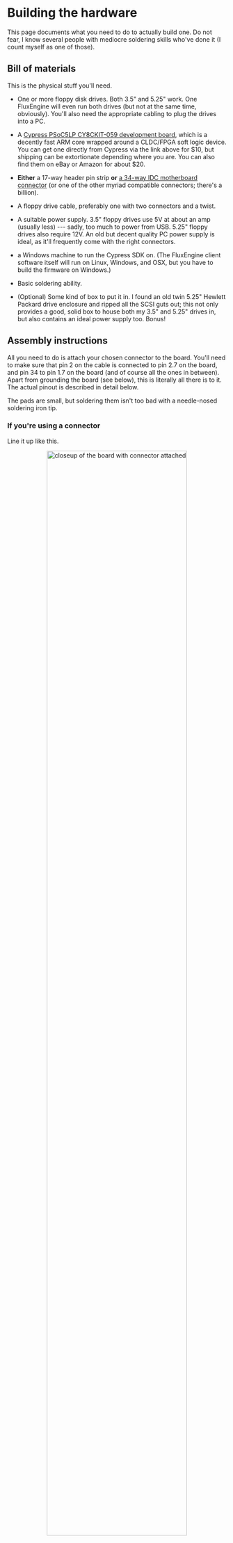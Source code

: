 Building the hardware
=====================

This page documents what you need to do to actually build one. Do not fear, I
know several people with mediocre soldering skills who've done it (I count
myself as one of those).

## Bill of materials

This is the physical stuff you'll need.

  - One or more floppy disk drives. Both 3.5" and 5.25" work. One FluxEngine
    will even run both drives (but not at the same time, obviously). You'll
    also need the appropriate cabling to plug the drives into a PC.

  - A [Cypress PSoC5LP CY8CKIT-059 development
    board](http://www.cypress.com/documentation/development-kitsboards/cy8ckit-059-psoc-5lp-prototyping-kit-onboard-programmer-and),
    which is a decently fast ARM core wrapped around a CLDC/FPGA soft logic
    device. You can get one directly from Cypress via the link above for $10,
    but shipping can be extortionate depending where you are. You can also
    find them on eBay or Amazon for about $20.

  - **Either** a 17-way header pin strip **or** [a
    34-way IDC motherboard
    connector](https://eu.mouser.com/ProductDetail/Amphenol-FCI/86130342114345E1LF?qs=%2Fha2pyFadug%252BpMTyxmFhglPPVKuWXYuFpPNgq%252BsrzhDnXxo8B28k7UCGc7F%2FXjsi)
    (or one of the other myriad compatible connectors; there's a billion).

  - A floppy drive cable, preferably one with two connectors and a twist.

  - A suitable power supply. 3.5" floppy drives use 5V at about an amp
    (usually less) --- sadly, too much to power from USB. 5.25" floppy drives
    also require 12V. An old but decent quality PC power supply is ideal, as
    it'll frequently come with the right connectors.

  - a Windows machine to run the Cypress SDK on. (The FluxEngine client
    software itself will run on Linux, Windows, and OSX, but you
    have to build the firmware on Windows.)

  - Basic soldering ability.

  - (Optional) Some kind of box to put it in. I found an old twin 5.25"
	Hewlett Packard drive enclosure and ripped all the SCSI guts out; this not
	only provides a good, solid box to house both my 3.5" and 5.25" drives in,
	but also contains an ideal power supply too. Bonus!


## Assembly instructions

All you need to do is attach your chosen connector to the board. You'll need
to make sure that pin 2 on the cable is connected to pin 2.7 on the board,
and pin 34 to pin 1.7 on the board (and of course all the ones in between).
Apart from grounding the board (see below), this is literally all there is to
it. The actual pinout is described in detail below.

The pads are small, but soldering them isn't too bad with a needle-nosed
soldering iron tip.

### If you're using a connector

Line it up like this.

<div style="text-align: center">
<a href="closeup1.jpg"><img src="closeup1.jpg" style="width:80%" alt="closeup of the board with connector attached"></a>
</div>

Note the following:

  - You're looking at the back of the board (the side without the big square
    chips). The connector sticks out of the front.

  - The notch on the connector goes at the top.

  - The top row of pins on the connector overhang the edge of the board: they remain unconnected.

Also, be aware that some floppy disk cables don't have a projection on the
motherboard end to fit into that notch, and so will plug in either way round.
That's fine, but some of these get round this by missing a hole for pin 5.
That way they'll only plug into the connector one way round, because the
connector is missing a pin. If you have one of these cables (I do), you'll
need to use a pair of needle-nosed pliers to pull pin 5 out of the connector.

### If you're using header pins

Line it up like this.

<div style="text-align: center">
<a href="closeup2.jpg"><img src="closeup2.jpg" style="width:80%" alt="closeup of the board with connector attached"></a>
</div>

You're now looking at the _top_ of the board.

(It's also possible to put the pins on the bottom of the board, or to use a
row of header sockets allowing you to plug the board directly onto the floppy
disk drive; for simplicity I'm leaving that as an exercise for the reader.)

### If you want to use a PCB

Alternatively, you can make an actual PCB!

<div style="text-align: center">
<a href="pcb.png"><img src="pcb.png" style="width:80%" alt="the PCB schematic"></a>
</div>

This is a passive breakout board designed to take a PSoC5 development board, a
standard 34-way PC connector, and a 50-way 8" drive connector. It was
contributed by a user --- thanks!

<a href="FluxEngine_eagle_pcb.zip">Download this to get it</a>. This package
contains the layout in Eagle format, a printable PDF of the PCB layout, and
gerbers suitable for sending off for manufacture.

### Grounding

You _also_ need to solder a wire between a handy GND pin on the board and
connect it to ground on the drive. Because the board is powered by USB and
the drive by your external power supply, they can be at different potentials,
and they need to be tied together.

If you're using a connector, the simplest thing to do is to bend up one of
the unconnected pins and solder a short piece of wire to a GND pin on the
board. Alternatively you'll need to splice it into your drive's power supply
cable somehow. (The black one.)

## Programming the board

You've got two options here. You can either use the precompiled firmware
supplied with the source, or else install the Cypress SDK and build it
yourself. If you want to hack the firmware source you need the latter, but
if you trust me to do it for you use the precompiled firmware. In either
case you'll need Windows and have to install some Cypress stuff.

**Before you read this:** If you're on Windows, good news! You can download a
precompiled version of the FluxEngine client and precompiled firmware [from
the GitHub releases
page](https://github.com/davidgiven/fluxengine/releases/latest). Simply unzip
it somewhere and run the `.exe` files from a `cmd` window (or other shell).
Follow the instructions below to program the board with the firmware.

### Using the precompiled firmware

On your Windows machine, [install the PSoC
Programmer](https://www.cypress.com/products/psoc-programming-solutions).
**Note:** _not_ the Cypress Programmer, which is for a different board!
Cypress will make you register.

Once done, run it. Plug the blunt end of the FluxEngine board into a USB port
(the end which is a USB plug, with exposed traces; this is on the smaller
section of the board). The programmer should detect it and report it as a
KitProg. You may be prompted to upgrade the programmer hardware; if so, follow
the instructions and do it.

Now go to File -> File Load and open
`FluxEngine.cydsn/CortexM3/ARM_GCC_541/Release/FluxEngine.hex` in the
project. If you're on Windows, the precompiled zipfile also contains a copy
of this file. Press the Program button (the one in the toolbar marked with a
down arrow). Stuff will happen and you should be left with three green boxes
in the status bar and 'Programming Succeeded' at the top of the log window.

You're done. You can unplug the board and close the programmer.

### Building the firmware yourself

On your Windows machine, [install the Cypress SDK and CY8CKIT-059
BSP](http://www.cypress.com/documentation/development-kitsboards/cy8ckit-059-psoc-5lp-prototyping-kit-onboard-programmer-and).
This is a frustratingly long process and there are a lot of moving parts; you
need to register. You want the file from the above site marked 'Download
CY8CKIT-059 Kit Setup (Kit Design Files, Creator, Programmer, Documentation,
Examples)'. I'm not linking to it in case the URL changes when they update
it.

Once this is done, I'd strongly recommend working through the initial tutorial
and making the LED on your board flash. It'll tell you where all the controls
are and how to program the board. Remember that you have to plug the
programming connector into your computer to flash it; the microusb socket is
used only for application control.

When you're ready, open the `FluxEngine.cydsn/FluxEngine.cyprj` project,
pick 'Program' from the menu, and the firmware should compile and be
programmed onto your board.

**Note:** If programming doesn't work and you get a strange dialogue
box asking about port acquisition, then this is because the device isn't
responding to the programmer. This is normal but annoying. You should see the
device in the dialogue. Select it and press the 'Port Acquire' button. The
device should reset and an extra item will appear in the dialogue; select
this and press OK.

If acquiring the port doesn't work, resulting in the IDE hanging for 45
seconds and then producing a meaningless error message, you need to reset the
programmer (the little board hanging off the side of the bigger board).
You'll see that the light on the programmer is pulsing slowly in a breathing
pattern. Press and hold the little button near the light for five seconds
until the light stays solidly on. Now you should be able to acquire
the port and proceed normally.


## Building the client

The client software is where the intelligence, such as it is, is. It's pretty
generic libusb stuff and should build and run on Windows, Linux and OSX as
well, although on Windows it'll need MSYS2 and mingw32. You'll need to
install some support packages.

  - For Linux with Ubuntu/Debian:
	`libusb-1.0-0-dev`, `libsqlite3-dev`, `zlib1g-dev`,
	`libudev-dev`, `protobuf-compiler`, `libwxgtk3.0-gtk3-dev`,
	`libfmt-dev`, `python3`. `ninja-build`
  - For Linux with Fedora/Red Hat:
    `git`, `make`, `gcc`, `gcc-c++`, `xxd`, `protobuf-compiler`,
    `protobuf-devel`, `fmt-devel`, `systemd-devel`, `wxGTK3-devel`,
    `libsqlite3x-devel`, `ninja-build`
  - For OSX with Homebrew: `libusb`, `pkg-config`, `sqlite`,
    `protobuf`, `truncate`, `wxwidgets`, `fmt`. `ninja`
  - For Windows with WSL: `protobuf-c-compiler` `protobuf-devel` `fmt-devel`
  `systemd-devel` `sqlite-devel` `wxGTK-devel` `mingw32-gcc` `mingw32-gcc-c++`
  `mingw32-zlib-static` `mingw32-protobuf-static` `mingw32-sqlite-static`
  `mingw32-wxWidgets3-static` `mingw32-libpng-static` `mingw32-libjpeg-static`
  `mingw32-libtiff-static` `mingw32-nsis png2ico` `ninja-build`

These lists are not necessarily exhaustive --- please [get in
touch](https://github.com/davidgiven/fluxengine/issues/new) if I've missed
anything.

Windows and Linux (and other Unixes) build by just doing `make`. OSX builds by
doing `gmake` (we're using a feature which the elderly default make in OSX
doesn't have). Remember to add an appropriate `-j` option for a parallel build.
You should end up with some executables in the current directory, one of which
is called `fluxengine` or `fluxengine.exe` depending on your platform. It has
minimal dependencies and you should be able to put it anywhere. The other
binaries may also be of interest.

Potential issues:

  - Complaints about a missing `libudev` on Windows? Make sure you're using the
  mingw Python rather than the msys Python.

If it doesn't build, please [get in
touch](https://github.com/davidgiven/fluxengine/issues/new).


## Connecting it up

You should now have a working board, so it's time to test it.

  1. Plug the motherboard end of your floppy disk cable into the FluxEngine.
     
     The **red stripe goes on the right**. The **lower set of
     holes connect to the board**. See the pinout below.

     If you're using header pins, the upper row of holes in the connector
     should overhang the edge of the board. If you're using a floppy drive
     motherboard connector, you're golden, of course (unless you have one of
     those annoying unkeyed cables, or have accidentally soldered the
     connector on in the wrong place --- don't laugh, I've done it.)

  2. Plug the drive end of your floppy disk cable into the drive (or drives).

     Floppy disk cables typically have [two pairs of floppy disk drive
     connectors with a twist between
     them](http://www.nullmodem.com/Floppy.htm). (Each pair has one connector
     for a 3.5" drive and a different one for a 5.25" drive.) (Some cables
     are cheap and just have the 3.5" connectors. Some are _very_ cheap and
     have a single 3.5" connector, after the twist.)
     
     If you have **two** drives, plug them into both connectors. FluxEngine,
     sadly, uses non-standard disk numbering (there are reasons). Drive 0 is the
     one nearest the motherboard; that is, before the twist. Drive 1 is the
     one at the end of the cable; that is, after the twist. Drive 0 is the
     default. You can tell the client to select drive 1 by using `-s :d=1`.

     If you have **one** drive, you may plug it into _either_ connector.
     FluxEngine will autodetect it and treat it as drive 0. However, you'll
     get the most reliable electrical signal if you plug it in at the end of
     the cable.

     **A note on termination:** some 5.25" drives require jumper configuration
     to tell them whether they're at the end of the cable or in the middle of
     the cable. 3.5" drives don't, and my 5.25" drives don't, so I can't
     advise there. Consult your drive datasheet for details.

  3. **Important.** Make sure that no disk you care about is in the drive.
	 (Because if your wiring is wrong and a disk is inserted, you'll corrupt
	 it.)

  4. Connect the floppy drive to power. Nothing should happen. If you've
	 connected something in backwards, you'll see the drive light up, the motor
	 start, and if you didn't take the disk out, one track has just been wiped.
	 If this happens, check your wiring.

  5. Strip off the little piece of protective plastic on the USB socket on the
	 board --- the little socket at the end, not the big programmer plug.

  6. Connect the FluxEngine to your PC via USB.

  7. Insert a scratch disk and do `fluxengine rpm` from the shell. The motor
     should work and it'll tell you that the disk is spinning at about 300
     rpm for a 3.5" disk, or 360 rpm for a 5.25" disk. If it doesn't, please
     [get in touch](https://github.com/davidgiven/fluxengine/issues/new).

  8. Do `fluxengine test bandwidth` from the shell. It'll measure your USB
	 bandwidth. Ideally you should be getting above 800kB/s in both directions.
	 FluxEngine needs about 300kB/s for a DD disk and about 600kB/s for a HD
	 disk, so if you're getting less than this, try a different USB port.

  9. Insert a standard PC formatted floppy disk into the drive (probably a good
     idea to remove the old disk first). Then do `fluxengine read ibm`. It
     should read the disk, emitting copious diagnostics, and spit out an
     `ibm.img` file containing the decoded disk image (either 1440kB or 720kB
     depending).

 10. Profit!

## Technical details

The board pinout and the way it's connected to the floppy bus is described
below.

```ditaa
:-E -s 0.75
                 +-----+
                 |||||||
            +----+-----+----+
            +cAAA           +
            +  Debug board  +
            +----+-----+----+
            + GND|cDDD | VDD+  
            +----+     +----+
INDEX300 ---+ 3.0|     | GND+--------------------------+
            +----+     +----+                 +--+--+  |
INDEX360 ---+ 3.1|     | 1.7+------ DISKCHG --+34+33+--+
            +----+     +----+                 +--+--+
    TK43 ---+ 3.2|     | 1.6+------- SIDE1 ---+32+31+
            +----+     +----+                 +--+--+
            + 3.3|     | 1.5+------- RDATA ---+30+29+
            +----+     +----+                 +--+--+
            + 3.4|     | 1.4+-------- WPT ----+28+27+
            +----+     +----+                 +--+--+
            + 3.5|     | 1.3+------- TRK00 ---+26+25+
            +----+     +----+                 +--+--+
            + 3.6|     | 1.2+------- WGATE ---+24+23+
            +----+     +----+                 +--+--+
            + 3.7|     | 1.1+------- WDATA ---+22+21+
            +----+     +----+                 +--+--+
            +15.0|     | 1.0+------- STEP ----+20+19+
            +----+     +----+                 +--+--+
            +15.1|     |12.0+--- DIR/SIDE1 ---+18+17+
            +----+     +----+                 +--+--+
            +15.2|     |12.1+------- MOTEB ---+16+15+
            +----+     +----+                 +--+--+
            +15.3|     |12.2+------- DRVSA ---+14+13+
            +----+     +----+                 +--+--+
            +15.4|     |12.3+------- DRVSB ---+12+11+
            +----+     +----+                 +--+--+
            +15.5|     |12.4+------- MOTEA ---+10+9 +
            +----+     +----+                 +--+--+
            + 0.0|     |12.5+------- INDEX ---+8 +7 +
            +----+     +----+                 +--+--+
            + 0.1|     |12.6+-------- n/c ----+6 +5 +
            +----+     +----+                 +--+--+
            + 0.2|     |12.7+- TX --- n/c ----+4 +3 +
            +----+     +----+                 +--+--+
            + 0.3|     | 2.7+------- REDWC ---+2 +1 +
            +----+     +----+                 +--+--+
            + 0.4|     | 2.6+  
            +----+     +----+                FDD socket
            + 0.5|     | 2.5+  
            +----+     +----+
            + 0.6|     | 2.4+    TX: debug UART from board
            +----+     +----+
            + 0.7|     | 2.3+
            +----+     +----+
            + RST|     | 2.2+  
            +----+     +----+
            + GND|     | 2.1+  
            +----+ USB +----+
            + VDD+-----+ 2.0+  
            +----+-----+----+
               PSoC5 board
```

Notes:

  - `DIR/SIDE1` is the step direction pin. During reads or writes, `SIDE1` is
  also multiplexed onto it, because some drives expect this. This is harmless
  on other drives because the `DIR` pin is ignored during reads or writes.

  - `TX` is the debug UART port. It's on pin 12.7 because the board routes it
  to the USB serial port on the programmer, so you can get debug information
  from the FluxEngine by just plugging the programming end into a USB port
  and using a serial terminal at 115200 baud. If you solder a floppy drive
  connector on, then it'll end up connected to pin 4 of the floppy drive bus,
  which is usually not connected. It's possible that some floppy drives do,
  in fact, use this pin. You may wish to remove pin 4 from the floppy drive
  socket before attaching it to the FluxEngine to make sure that this pin is
  not connected; however, so far I have not found any drives for which this
  is necessary. If you do find one, _please_ [get in
  touch](https://github.com/davidgiven/fluxengine/issues/new) so I can
  document it.

  - The `GND` pin only really needs to be connected to one of the floppy bus
  ground pins; pin 33 is the closest. For extra safety, you can bridge all
  the odd numbered pins together and ground them all if you like.

  - `INDEX300` and `INDEX360` are optional output pins which generate fake
  timing pulses for 300 and 360 RPM drives. These are useful for certain
  rather exotic things. See the section on flippy disks [in the FAQ](faq.md)
  for more details; you can normally ignore these.

  - `TK43` is an optional output pin which goes low when the drive is seeking
  to track 43 or above. This is useful when using 8" floppy drives, which
  require reduced write current when writing to these tracks.

## Next steps

You should now be ready to go. You'll want to read [the client
documentation](using.md) for information about how to actually do interesting
things.

I _do_ make updates to the firmware whenever necessary, so you may need to
reprogram it at intervals; you may want to take this into account if you
build a case for it. I have a USB extension cable plugged onto the programmer
port, which trails out the side of my drive enclosure. This works fine.
